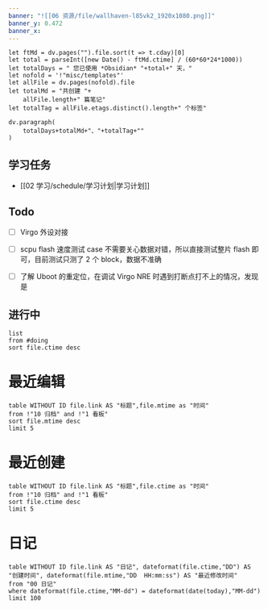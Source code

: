```yaml
---
banner: "![[06 资源/file/wallhaven-l85vk2_1920x1080.png]]"
banner_y: 0.472
banner_x:
---
```


```dataviewjs
let ftMd = dv.pages("").file.sort(t => t.cday)[0]
let total = parseInt([new Date() - ftMd.ctime] / (60*60*24*1000))
let totalDays = " 您已使用 *Obsidian* "+total+" 天，"
let nofold = '!"misc/templates"'
let allFile = dv.pages(nofold).file
let totalMd = "共创建 "+
	allFile.length+" 篇笔记"
let totalTag = allFile.etags.distinct().length+" 个标签"

dv.paragraph(
	totalDays+totalMd+"、"+totalTag+""
)
```



## 学习任务
- [[02 学习/schedule/学习计划|学习计划]]



## Todo
- [ ] Virgo 外设对接 
- [ ] scpu flash 速度测试 case 不需要关心数据对错，所以直接测试整片 flash 即可，目前测试只测了 2 个 block，数据不准确 
- [ ] 了解 Uboot 的重定位，在调试 Virgo NRE 时遇到打断点打不上的情况，发现是



## 进行中
```dataview
list
from #doing
sort file.ctime desc
```


# 最近编辑
```dataview
table WITHOUT ID file.link AS "标题",file.mtime as "时间"
from !"10 归档" and !"1 看板"
sort file.mtime desc
limit 5
```

# 最近创建
```dataview
table WITHOUT ID file.link AS "标题",file.ctime as "时间"
from !"10 归档" and !"1 看板"
sort file.ctime desc
limit 5
```



# 日记

```dataview
table WITHOUT ID file.link AS "日记", dateformat(file.ctime,"DD") AS "创建时间", dateformat(file.mtime,"DD  HH:mm:ss") AS "最近修改时间"
from "00 日记" 
where dateformat(file.ctime,"MM-dd") = dateformat(date(today),"MM-dd") 
limit 100
```

[^1]: 
